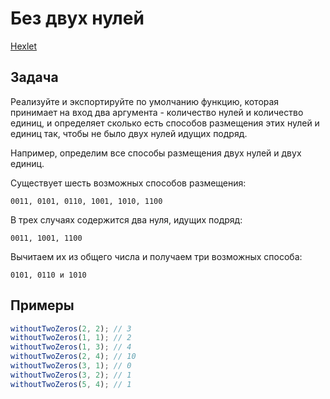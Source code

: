 # Без двух нулей

[Hexlet](https://ru.hexlet.io/challenges/intro_to_programming_without_two_zeros_exercise)

## Задача

Реализуйте и экспортируйте по умолчанию функцию, которая принимает на вход два аргумента - количество нулей и количество единиц, и определяет сколько есть способов размещения этих нулей и единиц так, чтобы не было двух нулей идущих подряд.

Например, определим все способы размещения двух нулей и двух единиц.

Существует шесть возможных способов размещения:

```
0011, 0101, 0110, 1001, 1010, 1100
```

В трех случаях содержится два нуля, идущих подряд:

```
0011, 1001, 1100
```

Вычитаем их из общего числа и получаем три возможных способа:

```
0101, 0110 и 1010
```

## Примеры

```js
withoutTwoZeros(2, 2); // 3
withoutTwoZeros(1, 1); // 2
withoutTwoZeros(1, 3); // 4
withoutTwoZeros(2, 4); // 10
withoutTwoZeros(3, 1); // 0
withoutTwoZeros(3, 2); // 1
withoutTwoZeros(5, 4); // 1
```
